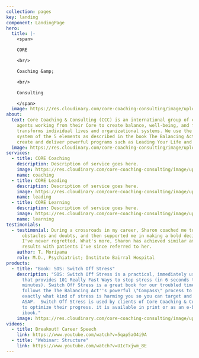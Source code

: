 ```yaml
---
collection: pages
key: landing
component: LandingPage
hero:
  title: |-
    <span>

    CORE

    <br/>

    Coaching &amp;

    <br/>

    Consulting

    </span>
  image: https://res.cloudinary.com/core-coaching-consulting/image/upload/v1596493058/pexels-pixabay-161154_uftaqi.jpg
about:
  text: Core Coaching & Consulting (CCC) is an international group of change
    agents working from their Core to create balance, well-being, and flow that
    transforms individual lives and organizational systems. We use the ancient
    system of the 5 elements as described in the book The Balancing Act to
    create and deliver powerful programs such as Leading Your Life and Work.
  image: https://res.cloudinary.com/core-coaching-consulting/image/upload/v1595111411/logo_feamvb.png
services:
  - title: CORE Coaching
    description: Description of service goes here.
    image: https://res.cloudinary.com/core-coaching-consulting/image/upload/v1596506930/services-coaching_nwxnao.jpg
    name: coaching
  - title: CORE Leading
    description: Description of service goes here.
    image: https://res.cloudinary.com/core-coaching-consulting/image/upload/v1596506930/services-business_l0t54c.jpg
    name: leading
  - title: CORE Learning
    description: Description of service goes here.
    image: https://res.cloudinary.com/core-coaching-consulting/image/upload/v1596506928/services-learning_bby0id.jpg
    name: learning
testimonials:
  - testimonial: During a crossroads in my career, Sharon coached me to overcome
      obstacles and doubts, and then supported me in making a bold decision that
      I've never regretted. What's more, Sharon has achieved similar amazing
      results with patients I've since referred to her.
    author: T. Moriyama
    role: M.D., Psychiatrist; Instituto Bairral Hospital
products:
  - title: "Book: SOS: Switch Off Stress"
    description: "SOS: Switch Off Stress is a practical, immediately usable book
      that provides 101 Really Fast Ways to stop stress (in 6 seconds to 6
      minutes). Switch Off Stress is a great book for our troubled times. It
      follows the The Balancing Act''s powerful \"Compass\" process to show you
      exactly what kind of stress is harming you so you can target and remove it
      ASAP.  Switch Off Stress is used by clients of Core Coaching & Consulting
      to optimize their progress. it is available in print or as an e-book or
      ibook."
    image: https://res.cloudinary.com/core-coaching-consulting/image/upload/v1595800837/sos-book-1_f2u9zr.jpg
videos:
  - title: Breakout! Career Speech
    link: https://www.youtube.com/watch?v=5qap5aO4i9A
  - title: "Webinar: Structure"
    link: https://www.youtube.com/watch?v=UIcTxjwm_8E
---
```

